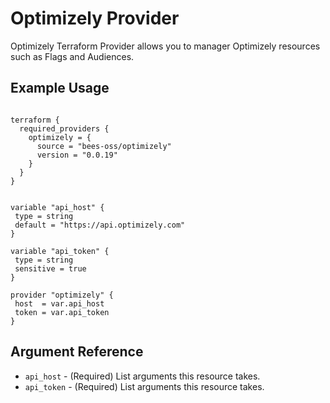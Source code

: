 # Optimizely Provider

Optimizely Terraform Provider allows you to manager Optimizely resources such as Flags and Audiences.

## Example Usage

```hcl

terraform {
  required_providers {
    optimizely = {
      source = "bees-oss/optimizely"
      version = "0.0.19"
    }
  }
}


variable "api_host" {
 type = string
 default = "https://api.optimizely.com"
}

variable "api_token" {
 type = string
 sensitive = true
}

provider "optimizely" {
 host  = var.api_host
 token = var.api_token
}

```

## Argument Reference

* `api_host` - (Required) List arguments this resource takes.
* `api_token` - (Required) List arguments this resource takes.
